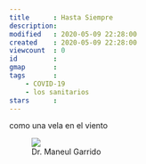 ```yaml
---
title      : Hasta Siempre
description: 
modified   : 2020-05-09 22:28:00
created    : 2020-05-09 22:28:00
viewcount  : 0
id         :
gmap       :
tags       :
    - COVID-19
    - los sanitarios
stars      :
---
```


como una vela en el viento

<figure>
    <picture>
        <source srcset="img/hasta-siempre-960.jpg" media="(min-width:400px)">
        <img src="hasta-siempre-400.jpg">
    </picture>
    <figcaption>Dr. Maneul Garrido</figcaption>
</figure>